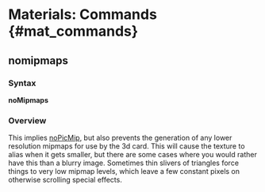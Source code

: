 # Materials: Commands {#mat_commands}
## nomipmaps
### Syntax

**noMipmaps**

### Overview

This implies [noPicMip](nopicmip.md), but
also prevents the generation of any lower resolution mipmaps for use by
the 3d card. This will cause the texture to alias when it gets smaller,
but there are some cases where you would rather have this than a blurry
image. Sometimes thin slivers of triangles force things to very low
mipmap levels, which leave a few constant pixels on otherwise scrolling
special effects.